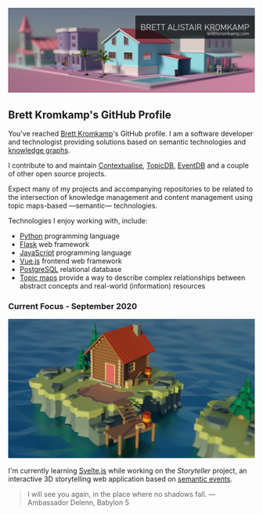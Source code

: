 ![Brett Kromkamp - GitHub banner](https://github.com/brettkromkamp/brettkromkamp/blob/master/resources/banner.png)

## Brett Kromkamp's GitHub Profile

You've reached [Brett Kromkamp](https://brettkromkamp.com/)'s GitHub profile. I am a software developer and technologist providing solutions based on semantic technologies and [knowledge graphs](https://en.wikipedia.org/wiki/Knowledge_graph).

I contribute to and maintain [Contextualise](https://github.com/brettkromkamp/contextualise), [TopicDB](https://github.com/brettkromkamp/topic-db), [EventDB](https://github.com/brettkromkamp/event-db) and a couple of other open source projects.

Expect many of my projects and accompanying repositories to be related to the intersection of knowledge management and content management using topic maps-based &mdash;semantic&mdash; technologies.

Technologies I enjoy working with, include:

* [Python](https://www.python.org/) programming language
* [Flask](https://flask.palletsprojects.com/en/1.1.x/) web framework
* [JavaScript](https://developer.mozilla.org/en-US/docs/Web/JavaScript) programming language
* [Vue.js](https://vuejs.org/) frontend web framework
* [PostgreSQL](https://www.postgresql.org/) relational database
* [Topic maps](https://ontopia.net/topicmaps/materials/tao.html) provide a way to describe complex relationships between abstract concepts and real-world (information) resources

### Current Focus - September 2020

![Brett Kromkamp - GitHub banner](https://github.com/brettkromkamp/brettkromkamp/blob/master/resources/lake-cabin.png)

I'm currently learning [Svelte.js](https://svelte.dev/) while working on the *Storyteller* project, an interactive 3D storytelling web application based on [semantic events](https://brettkromkamp.com/posts/narrative-events/).

> I will see you again, in the place where no shadows fall. &mdash; Ambassador Delenn, Babylon 5